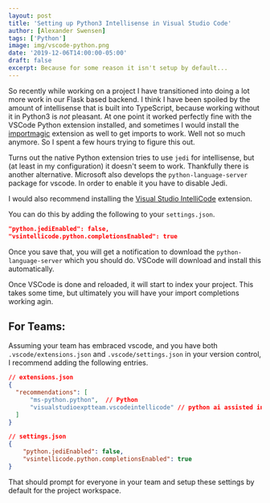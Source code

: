 ```yaml
---
layout: post
title: 'Setting up Python3 Intellisense in Visual Studio Code'
author: [Alexander Swensen]
tags: ['Python']
image: img/vscode-python.png
date: '2019-12-06T14:00:00-05:00'
draft: false
excerpt: Because for some reason it isn't setup by default...
---
```


So recently while working on a project I have transitioned into doing a lot more work in our Flask based backend. I think I have been spoiled by the amount of intellisense that is built into TypeScript, because working without it in Python3 is _not_ pleasant. At one point it worked perfectly fine with the VSCode Python extension installed, and sometimes I would install the [importmagic](https://marketplace.visualstudio.com/items?itemName=brainfit.vscode-importmagic) extension as well to get imports to work. Well not so much anymore. So I spent a few hours trying to figure this out.

Turns out the native Python extension tries to use `jedi` for intellisense, but (at least in my configuration) it doesn't seem to work. Thankfully there is another alternative. Microsoft also develops the `python-language-server` package for vscode. In order to enable it you have to disable Jedi.

I would also recommend installing the [Visual Studio IntelliCode](https://marketplace.visualstudio.com/items?itemName=VisualStudioExptTeam.vscodeintellicode) extension.

You can do this by adding the following to your `settings.json`.

```json
"python.jediEnabled": false,
"vsintellicode.python.completionsEnabled": true
```

Once you save that, you will get a notification to download the `python-language-server` which you should do. VSCode will download and install this automatically.

Once VSCode is done and reloaded, it will start to index your project. This takes some time, but ultimately you will have your import completions working agin.

## For Teams:

Assuming your team has embraced vscode, and you have both `.vscode/extensions.json` and `.vscode/settings.json` in your version control, I recommend adding the following entries.

```json
// extensions.json
{
  "recommendations": [
      "ms-python.python",  // Python
      "visualstudioexptteam.vscodeintellicode" // python ai assisted intellicode and python language server
  ]
}
```

```json
// settings.json
{
    "python.jediEnabled": false,
    "vsintellicode.python.completionsEnabled": true
}
```

That should prompt for everyone in your team and setup these settings by default for the project workspace.
